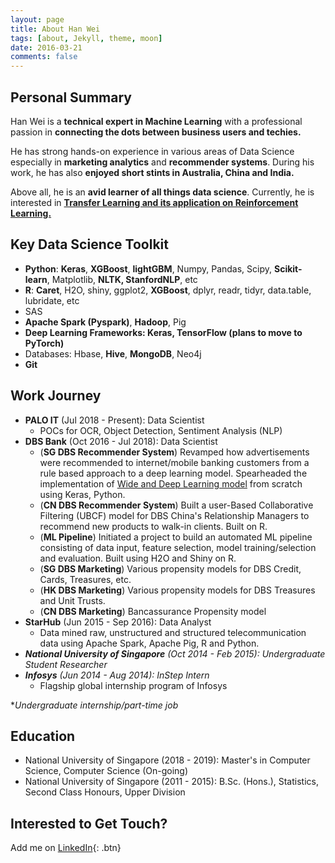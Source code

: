 ```yaml
---
layout: page
title: About Han Wei
tags: [about, Jekyll, theme, moon]
date: 2016-03-21
comments: false
---
```

    
## Personal Summary

Han Wei is a **technical expert in Machine Learning** with a professional passion in **connecting the dots between business users and techies.**

He has strong hands-on experience in various areas of Data Science especially in **marketing analytics** and **recommender systems**. During his work, he has also **enjoyed short stints in Australia, China and India.**

Above all, he is an **avid learner of all things data science**. Currently, he is interested in <a href="https://github.com/nhanwei/rl_1">**Transfer Learning and its application on Reinforcement Learning.** </a>

## Key Data Science Toolkit
* **Python**: **Keras**, **XGBoost**, **lightGBM**, Numpy, Pandas, Scipy, **Scikit-learn**, Matplotlib, **NLTK, StanfordNLP**, etc
* **R**: **Caret**, H2O, shiny, ggplot2, **XGBoost**, dplyr, readr, tidyr, data.table, lubridate, etc
* SAS
* **Apache Spark (Pyspark)**, **Hadoop**, Pig
* **Deep Learning Frameworks: Keras, TensorFlow (plans to move to PyTorch)**
* Databases: Hbase, **Hive**, **MongoDB**, Neo4j
* **Git**

## Work Journey
* **PALO IT** (Jul 2018 - Present): Data Scientist
   * POCs for OCR, Object Detection, Sentiment Analysis (NLP)
* **DBS Bank** (Oct 2016 - Jul 2018): Data Scientist
   * (**SG DBS Recommender System**) Revamped how advertisements were recommended to internet/mobile banking customers from a rule based approach to a deep learning model. Spearheaded the implementation of <a href="https://arxiv.org/pdf/1606.07792.pdf">Wide and Deep Learning model</a> from scratch using Keras, Python.
   * (**CN DBS Recommender System**) Built a user-Based Collaborative Filtering (UBCF) model for DBS China's Relationship Managers to recommend new products to walk-in clients. Built on R.
   * (**ML Pipeline**) Initiated a project to build an automated ML pipeline consisting of data input, feature selection, model training/selection and evaluation. Built using H2O and Shiny on R.
   * (**SG DBS Marketing**) Various propensity models for DBS Credit, Cards, Treasures, etc. 
   * (**HK DBS Marketing**) Various propensity models for DBS Treasures and Unit Trusts.
   * (**CN DBS Marketing**) Bancassurance Propensity model
* **StarHub** (Jun 2015 - Sep 2016): Data Analyst
   * Data mined raw, unstructured and structured telecommunication data using Apache Spark, Apache Pig, R and Python.
* ***National University of Singapore** (Oct 2014 - Feb 2015): Undergraduate Student Researcher*
* ***Infosys** (Jun 2014 - Aug 2014): InStep Intern*
   * Flagship global internship program of Infosys

\**Undergraduate internship/part-time job*

## Education
* National University of Singapore (2018 - 2019): Master's in Computer Science, Computer Science (On-going)
* National University of Singapore (2011 - 2015): B.Sc. (Hons.), Statistics, Second Class Honours, Upper Division

## Interested to Get Touch?

Add me on  [LinkedIn](https://www.linkedin.com/in/nhanwei/){: .btn}
